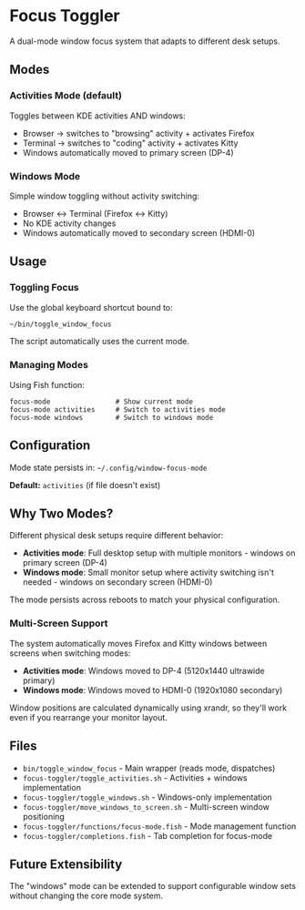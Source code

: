 # Focus Toggler

A dual-mode window focus system that adapts to different desk setups.

## Modes

### Activities Mode (default)
Toggles between KDE activities AND windows:
- Browser → switches to "browsing" activity + activates Firefox
- Terminal → switches to "coding" activity + activates Kitty
- Windows automatically moved to primary screen (DP-4)

### Windows Mode
Simple window toggling without activity switching:
- Browser ↔ Terminal (Firefox ↔ Kitty)
- No KDE activity changes
- Windows automatically moved to secondary screen (HDMI-0)

## Usage

### Toggling Focus
Use the global keyboard shortcut bound to:
```bash
~/bin/toggle_window_focus
```

The script automatically uses the current mode.

### Managing Modes

Using Fish function:
```fish
focus-mode                # Show current mode
focus-mode activities     # Switch to activities mode
focus-mode windows        # Switch to windows mode
```

## Configuration

Mode state persists in: `~/.config/window-focus-mode`

**Default:** `activities` (if file doesn't exist)

## Why Two Modes?

Different physical desk setups require different behavior:

- **Activities mode**: Full desktop setup with multiple monitors - windows on primary screen (DP-4)
- **Windows mode**: Small monitor setup where activity switching isn't needed - windows on secondary screen (HDMI-0)

The mode persists across reboots to match your physical configuration.

### Multi-Screen Support

The system automatically moves Firefox and Kitty windows between screens when switching modes:
- **Activities mode**: Windows moved to DP-4 (5120x1440 ultrawide primary)
- **Windows mode**: Windows moved to HDMI-0 (1920x1080 secondary)

Window positions are calculated dynamically using xrandr, so they'll work even if you rearrange your monitor layout.

## Files

- `bin/toggle_window_focus` - Main wrapper (reads mode, dispatches)
- `focus-toggler/toggle_activities.sh` - Activities + windows implementation
- `focus-toggler/toggle_windows.sh` - Windows-only implementation
- `focus-toggler/move_windows_to_screen.sh` - Multi-screen window positioning
- `focus-toggler/functions/focus-mode.fish` - Mode management function
- `focus-toggler/completions.fish` - Tab completion for focus-mode

## Future Extensibility

The "windows" mode can be extended to support configurable window sets without changing the core mode system.
